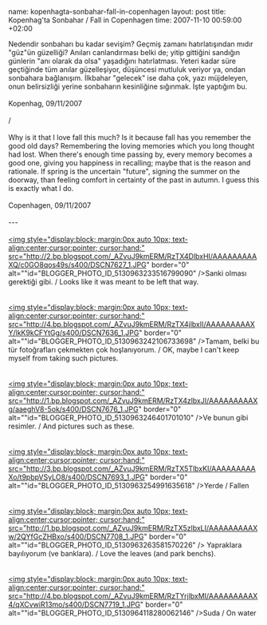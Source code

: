 name: kopenhagta-sonbahar-fall-in-copenhagen
layout: post
title: Kopenhag'ta Sonbahar / Fall in Copenhagen
time: 2007-11-10 00:59:00 +02:00

Nedendir sonbaharı bu kadar sevişim? Geçmiş zamanı hatırlatışından mıdır "güz"ün güzelliği? Anıları canlandırması belki de; yitip gittiğini sandığın günlerin "anı olarak da olsa" yaşadığını hatırlatması. Yeteri kadar süre geçtiğinde tüm anılar güzelleşiyor, düşüncesi mutluluk veriyor ya, ondan sonbahara bağlanışım. İlkbahar "gelecek" ise daha çok, yazı müjdeleyen, onun belirsizliği yerine sonbaharın kesinliğine sığınmak. İşte yaptığım bu.<br /><br />Kopenhag, 09/11/2007<br /><br />/<br /><br />Why is it that I love fall this much? Is it because fall has you remember the good old days? Remembering the loving memories which you long thought had lost. When there's enough time passing by, every memory becomes a good one, giving you happiness in recalling; maybe that is the reason and rationale. If spring is the uncertain "future", signing the summer on the doorway, than feeling comfort in certainty of the past in autumn. I guess this is exactly what I do.<br /><br />Copenhagen, 09/11/2007<br /><br />---<br /><br /><a href="http://2.bp.blogspot.com/_AZvuJ9kmERM/RzTX4DlbxHI/AAAAAAAAAXQ/c0GO8qos49s/s1600-h/DSCN7627_1.JPG"><img style="display:block; margin:0px auto 10px; text-align:center;cursor:pointer; cursor:hand;" src="http://2.bp.blogspot.com/_AZvuJ9kmERM/RzTX4DlbxHI/AAAAAAAAAXQ/c0GO8qos49s/s400/DSCN7627_1.JPG" border="0" alt=""id="BLOGGER_PHOTO_ID_5130963233516799090" /></a>Sanki olması gerektiği gibi. / Looks like it was meant to be left that way.<br /><br /><br /><a href="http://4.bp.blogspot.com/_AZvuJ9kmERM/RzTX4jlbxII/AAAAAAAAAXY/lkK9kCFYtGg/s1600-h/DSCN7636_1.JPG"><img style="display:block; margin:0px auto 10px; text-align:center;cursor:pointer; cursor:hand;" src="http://4.bp.blogspot.com/_AZvuJ9kmERM/RzTX4jlbxII/AAAAAAAAAXY/lkK9kCFYtGg/s400/DSCN7636_1.JPG" border="0" alt=""id="BLOGGER_PHOTO_ID_5130963242106733698" /></a>Tamam, belki bu tür fotoğrafları çekmekten çok hoşlanıyorum. / OK, maybe I can't keep myself from taking such pictures.<br /><br /><br /><a href="http://1.bp.blogspot.com/_AZvuJ9kmERM/RzTX4zlbxJI/AAAAAAAAAXg/aaeghV8-5ok/s1600-h/DSCN7676_1.JPG"><img style="display:block; margin:0px auto 10px; text-align:center;cursor:pointer; cursor:hand;" src="http://1.bp.blogspot.com/_AZvuJ9kmERM/RzTX4zlbxJI/AAAAAAAAAXg/aaeghV8-5ok/s400/DSCN7676_1.JPG" border="0" alt=""id="BLOGGER_PHOTO_ID_5130963246401701010" /></a>Ve bunun gibi resimler. / And pictures such as these.<br /><br /><br /><a href="http://3.bp.blogspot.com/_AZvuJ9kmERM/RzTX5TlbxKI/AAAAAAAAAXo/t9pbpVSyLO8/s1600-h/DSCN7693_1.JPG"><img style="display:block; margin:0px auto 10px; text-align:center;cursor:pointer; cursor:hand;" src="http://3.bp.blogspot.com/_AZvuJ9kmERM/RzTX5TlbxKI/AAAAAAAAAXo/t9pbpVSyLO8/s400/DSCN7693_1.JPG" border="0" alt=""id="BLOGGER_PHOTO_ID_5130963254991635618" /></a>Yerde / Fallen<br /><br /><br /><a href="http://1.bp.blogspot.com/_AZvuJ9kmERM/RzTX5zlbxLI/AAAAAAAAAXw/2QYfGcZHBxo/s1600-h/DSCN7708_1.JPG"><img style="display:block; margin:0px auto 10px; text-align:center;cursor:pointer; cursor:hand;" src="http://1.bp.blogspot.com/_AZvuJ9kmERM/RzTX5zlbxLI/AAAAAAAAAXw/2QYfGcZHBxo/s400/DSCN7708_1.JPG" border="0" alt=""id="BLOGGER_PHOTO_ID_5130963263581570226" /></a> Yapraklara bayılıyorum (ve banklara). / Love the leaves (and park benchs). <br /><br /><br /><a href="http://4.bp.blogspot.com/_AZvuJ9kmERM/RzTYrjlbxMI/AAAAAAAAAX4/qXCvwiR13mo/s1600-h/DSCN7719_1.JPG"><img style="display:block; margin:0px auto 10px; text-align:center;cursor:pointer; cursor:hand;" src="http://4.bp.blogspot.com/_AZvuJ9kmERM/RzTYrjlbxMI/AAAAAAAAAX4/qXCvwiR13mo/s400/DSCN7719_1.JPG" border="0" alt=""id="BLOGGER_PHOTO_ID_5130964118280062146" /></a>Suda / On water
